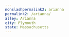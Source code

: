```yaml
---
﻿nonslashpermalink2: arianna
permalink2: /arianna/
alley: Arianna
city: Plymouth
state: Massachusetts
---
```

